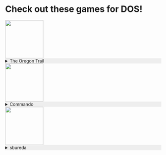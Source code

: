 # Check out these games for DOS!

<img width="123" src="https://www.neverdiemedia.com/cdn/shop/files/2012125151646567REWL6778RE.jpg?v=1713623724">
<div style="background-color:#eeeeee">
<details>
  <summary>The Oregon Trail</summary>
  <br>
  <i>Recommended by:</i>
  <br>
  <a href="https://github.com/sundownersport/">
  <img src="https://avatars.githubusercontent.com/sundownersport?s=24" align="left"/></a> sundownersport
  <br>
  <a href="https://github.com/369px/">
  <img src="https://avatars.githubusercontent.com/369px?s=24" align="left"/></a> 369px
  <br>
  <br></details></div>

<img width="123" src="https://cdn.wikimg.net/en/strategywiki/images/thumb/3/36/Commando_CPC_box.jpg/300px-Commando_CPC_box.jpg">
<div style="background-color:#eeeeee">
<details>
  <summary>Commando</summary>
  <br>
  <i>Recommended by:</i>
  <br>
  <a href="https://github.com/369px/">
  <img src="https://avatars.githubusercontent.com/369px?s=24" align="left"/></a> 369px
  <br>
  <br></details></div>

<img width="123" src="https://cdn.wikimg.net/en/strategywiki/images/thumb/3/36/Commando_CPC_box.jpg/300px-Commando_CPC_box.jpg">
<div style="background-color:#eeeeee">
<details>
  <summary>sbureda</summary>
  <br>
  <i>Recommended by:</i>
  <br>
  <a href="https://github.com/369px/">
  <img src="https://avatars.githubusercontent.com/369px?s=24" align="left"/></a> 369px
  <br>
  <br></details></div>

